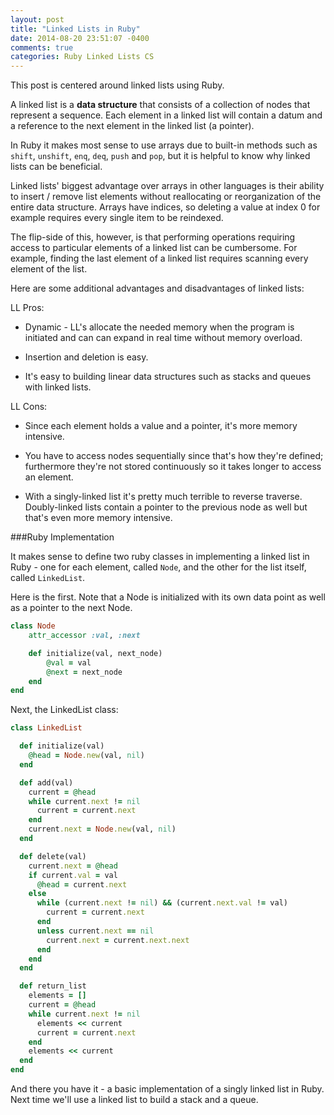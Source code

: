```yaml
---
layout: post
title: "Linked Lists in Ruby"
date: 2014-08-20 23:51:07 -0400
comments: true
categories: Ruby Linked Lists CS
---
```


This post is centered around linked lists using Ruby. 

A linked list is a **data structure** that consists of a collection of nodes that represent a sequence. Each element in a linked list will contain a datum and a reference to the next element in the linked list (a pointer).

In Ruby it makes most sense to use arrays due to built-in methods such as `shift`, `unshift`, `enq`, `deq`, `push` and `pop`, but it is helpful to know why linked lists can be beneficial.

<!-- More -->

Linked lists' biggest advantage over arrays in other languages is their ability to insert / remove list elements without reallocating or reorganization of the entire data structure. Arrays have indices, so deleting a value at index 0 for example requires every single item to be reindexed.

The flip-side of this, however, is that performing operations requiring access to particular elements of a linked list can be cumbersome. For example, finding the last element of a linked list requires scanning every element of the list. 

Here are some additional advantages and disadvantages of linked lists:

LL Pros:

- Dynamic - LL's allocate the needed memory when the program is initiated and can can expand in real time without memory overload.

- Insertion and deletion is easy.

- It's easy to building linear data structures such as stacks and queues with linked lists.

LL Cons:

- Since each element holds a value and a pointer, it's more memory intensive.

- You have to access nodes sequentially since that's how they're defined; furthermore they're not stored continuously so it takes longer to access an element. 

- With a singly-linked list it's pretty much terrible to reverse traverse. Doubly-linked lists contain a pointer to the previous node as well but that's even more memory intensive. 

###Ruby Implementation

It makes sense to define two ruby classes in implementing a linked list in Ruby - one for each element, called `Node`, and the other for the list itself, called `LinkedList`.

Here is the first. Note that a Node is initialized with its own data point as well as a pointer to the next Node.

```ruby
class Node
	attr_accessor :val, :next

	def initialize(val, next_node)
		@val = val
		@next = next_node
	end
end
```
Next, the LinkedList class:

```ruby
class LinkedList

  def initialize(val)
    @head = Node.new(val, nil)
  end

  def add(val)
    current = @head
    while current.next != nil
      current = current.next
    end
    current.next = Node.new(val, nil)
  end

  def delete(val)
    current.next = @head
    if current.val = val
      @head = current.next
    else
      while (current.next != nil) && (current.next.val != val)
        current = current.next
      end
      unless current.next == nil
        current.next = current.next.next
      end
    end
  end

  def return_list
    elements = []
    current = @head
    while current.next != nil
      elements << current
      current = current.next
    end
    elements << current
  end
end

```

And there you have it - a basic implementation of a singly linked list in Ruby. Next time we'll use a linked list to build a stack and a queue. 

